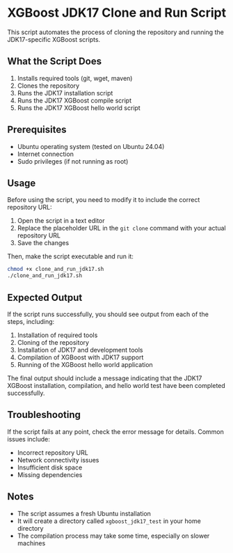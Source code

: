 # XGBoost JDK17 Clone and Run Script

This script automates the process of cloning the repository and running the JDK17-specific XGBoost scripts.

## What the Script Does

1. Installs required tools (git, wget, maven)
2. Clones the repository
3. Runs the JDK17 installation script
4. Runs the JDK17 XGBoost compile script
5. Runs the JDK17 XGBoost hello world script

## Prerequisites

- Ubuntu operating system (tested on Ubuntu 24.04)
- Internet connection
- Sudo privileges (if not running as root)

## Usage

Before using the script, you need to modify it to include the correct repository URL:

1. Open the script in a text editor
2. Replace the placeholder URL in the `git clone` command with your actual repository URL
3. Save the changes

Then, make the script executable and run it:

```bash
chmod +x clone_and_run_jdk17.sh
./clone_and_run_jdk17.sh
```

## Expected Output

If the script runs successfully, you should see output from each of the steps, including:

1. Installation of required tools
2. Cloning of the repository
3. Installation of JDK17 and development tools
4. Compilation of XGBoost with JDK17 support
5. Running of the XGBoost hello world application

The final output should include a message indicating that the JDK17 XGBoost installation, compilation, and hello world test have been completed successfully.

## Troubleshooting

If the script fails at any point, check the error message for details. Common issues include:

- Incorrect repository URL
- Network connectivity issues
- Insufficient disk space
- Missing dependencies

## Notes

- The script assumes a fresh Ubuntu installation
- It will create a directory called `xgboost_jdk17_test` in your home directory
- The compilation process may take some time, especially on slower machines
